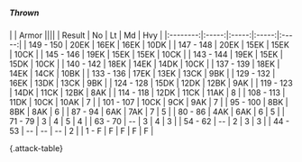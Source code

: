 ##### Thrown

|      |   Armor   ||||
|   Result   |   No   |   Lt   |   Md   |   Hvy   |
|:--------:|:-----:|:-----:|:-----:|:-----:|
| 149 - 150 | 20EK | 16EK | 16EK | 10DK |
| 147 - 148 | 20EK | 15EK | 15EK | 10CK |
| 145 - 146 | 19EK | 15EK | 15EK | 10CK |
| 143 - 144 | 19EK | 15EK | 15DK | 10CK |
| 140 - 142 | 18EK | 14EK | 14DK | 10CK |
| 137 - 139 | 18EK | 14EK | 14CK | 10BK |
| 133 - 136 | 17EK | 13EK | 13CK | 9BK |
| 129 - 132 | 16EK | 13DK | 13CK | 9BK |
| 124 - 128 | 15DK | 12DK | 12BK | 9AK |
| 119 - 123 | 14DK | 11CK | 12BK | 8AK |
| 114 - 118 | 12DK | 11CK | 11AK | 8 |
| 108 - 113 | 11DK | 10CK | 10AK | 7 |
| 101 - 107 | 10CK | 9CK | 9AK | 7 |
| 95 - 100 | 8BK | 8BK | 8AK | 6 |
| 87 - 94 | 6AK | 7AK | 7 | 5 |
| 80 - 86 | 4AK | 6AK | 6 | 5 |
| 71 - 79 | 3 | 4 | 5 | 4 |
| 63 - 70 | --  | 3 | 4 | 3 |
| 54 - 62 | --  | 2 | 3 | 3 |
| 44 - 53 | --  | --  | --  | 2 |
| 1 - F | F | F | F | F |

{.attack-table}
